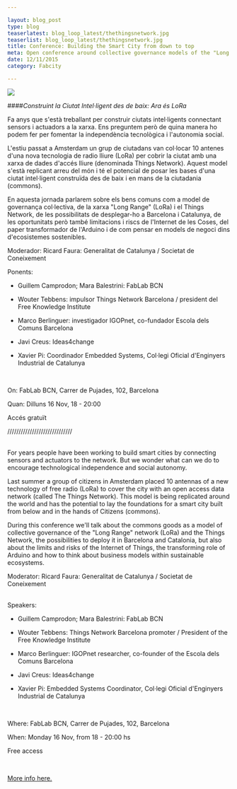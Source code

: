 ```yaml
---

layout: blog_post
type: blog
teaserlatest: blog_loop_latest/thethingsnetwork.jpg
teaserlist: blog_loop_latest/thethingsnetwork.jpg
title: Conference: Building the Smart City from down to top
meta: Open conference around collective governance models of the "Long Range" network (LoRa) and the Things Network, the possibilities to deploy it in Barcelona and Catalonia, the limits and risks of the Internet of Things, the transforming role of Arduino and how to think about business models within sustainable ecosystems.
date: 12/11/2015
category: Fabcity

---
```

<img src="{{site.baseurl}}{{ site.url }}/img/blog/blog_loop_latest/thethingsnetwork.png">

####*Construint la Ciutat Intel·ligent des de baix: Ara és LoRa*

Fa anys que s'està treballant per construir ciutats intel·ligents connectant sensors i actuadors a la xarxa. Ens preguntem però de quina manera ho podem fer per fomentar la independència tecnològica i l'autonomia social.

L'estiu passat a Amsterdam un grup de ciutadans van col·locar 10 antenes d'una nova tecnologia de radio lliure (LoRa) per cobrir la ciutat amb una xarxa de dades d'accés lliure (denominada Things Network). Aquest model s'està replicant arreu del món i té el potencial de posar les bases d'una ciutat intel·ligent construïda des de baix i en mans de la
ciutadania (commons).

En aquesta jornada parlarem sobre els bens comuns com a model de governança col·lectiva, de la xarxa "Long Range" (LoRa) i el Things Network, de les possibilitats de desplegar-ho a Barcelona i Catalunya, de les oportunitats però també limitacions i riscs de l'Internet de les Coses, del paper transformador de l'Arduino i de com pensar en models de negoci dins d'ecosistemes sostenibles.

Moderador: Ricard Faura: Generalitat de Catalunya / Societat de Coneixement
<br>

Ponents:


* Guillem Camprodon; Mara Balestrini: FabLab BCN

* Wouter Tebbens: impulsor Things Network Barcelona / president del Free Knowledge Institute

* Marco Berlinguer: investigador IGOPnet, co-fundador Escola dels Comuns Barcelona

* Javi Creus: Ideas4change

* Xavier Pi: Coordinador Embedded Systems, Col·legi Oficial d'Enginyers Industrial de Catalunya

<br>


On: FabLab BCN, Carrer de Pujades, 102, Barcelona

Quan: Dilluns 16 Nov, 18 - 20:00

Accés gratuït
<br>


/////////////////////////////


<br>
For years people have been working to build smart cities by connecting sensors and actuators to the network. But we wonder what can we do to encourage technological independence and social autonomy.

Last summer a group of citizens in Amsterdam placed 10 antennas of a new technology of free radio (LoRa) to cover the city with an open access data network  (called The Things Network). This model is being replicated around the world and has the potential to lay the foundations for a smart city built from below and in the hands of
Citizens (commons).

During this conference we'll talk about the commons goods as a model of collective governance of the "Long Range" network (LoRa) and the Things Network, the possibilities to deploy it in Barcelona and Catalonia, but also about the limits and risks of the Internet of Things, the transforming role of Arduino and how to think about business models within sustainable ecosystems.

Moderator: Ricard Faura: Generalitat de Catalunya / Societat de Coneixement

<br>
Speakers:


* Guillem Camprodon; Mara Balestrini: FabLab BCN

* Wouter Tebbens: Things Network Barcelona promoter / President of the Free Knowledge Institute

* Marco Berlinguer: IGOPnet researcher, co-founder of the Escola dels Comuns Barcelona

* Javi Creus: Ideas4change

* Xavier Pi: Embedded Systems Coordinator, Col·legi Oficial d'Enginyers Industrial de Catalunya

<br>

Where: FabLab BCN, Carrer de Pujades, 102, Barcelona

When: Monday 16 Nov, from  18 - 20:00 hs

Free access


<br>

<a target="_blank" href="http://thethingsnetwork.org/c/barcelona/post/49"><u>More info here.</u></a> 





